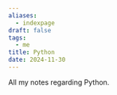```yaml
---
aliases:
  - indexpage
draft: false
tags:
  - me
title: Python
date: 2024-11-30
---
```


All my notes regarding Python.

